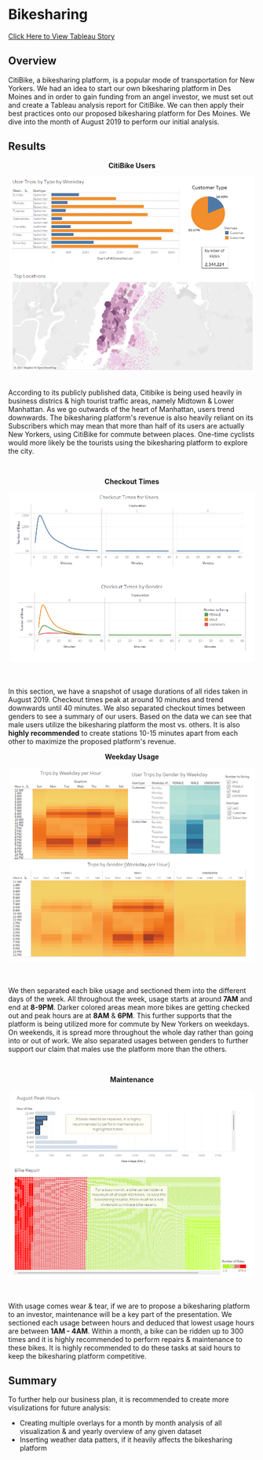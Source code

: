 # __Bikesharing__
[Click Here to View Tableau Story](https://public.tableau.com/app/profile/rob.c5817/viz/bikesharing_16371802028150/NYCCitiBike?publish=yes)

## __Overview__

CitiBike, a bikesharing platform, is a popular mode of transportation for New Yorkers. We had an idea to start our own bikesharing platform in Des Moines and in order to gain funding from an angel investor, we must set out and create a Tableau analysis report for CitiBike. We can then apply their best practices onto our proposed bikesharing platform for Des Moines. We dive into the month of August 2019 to perform our initial analysis.

## __Results__

<div align="center"> 

__CitiBike Users__

<img src = https://raw.githubusercontent.com/RobC30/bikesharing/main/Resources/images/users.png width = 500 >
</div>
<br>

According to its publicly published data, Citibike is being used heavily in business districs & high tourist traffic areas, namely Midtown & Lower Manhattan. As we go outwards of the heart of Manhattan, users trend downwards. The bikesharing platform's revenue is also heavily reliant on its Subscribers which may mean that more than half of its users are actually New Yorkers, using CitiBike for commute between places. One-time cyclists would more likely be the tourists using the bikesharing platform to explore the city.

<br>

<div align="center"> 

__Checkout Times__

<img src = https://raw.githubusercontent.com/RobC30/bikesharing/main/Resources/images/checkout.png width = 500 >
</div>

<br>


<br>

In this section, we have a snapshot of usage durations of all rides taken in August 2019. Checkout times peak at around 10 minutes and trend downwards until 40 minutes. We also separated checkout times between genders to see a summary of our users. Based on the data we can see that male users utilize the bikesharing platform the most vs. others. It is also __highly recommended__ to create stations 10-15 minutes apart from each other to maximize the proposed platform's revenue.

<div align='center'>

__Weekday Usage__

<img src = https://raw.githubusercontent.com/RobC30/bikesharing/main/Resources/images/weekday_usage.png width = 500 >
</div>
<br>


<br>

We then separated each bike usage and sectioned them into the different days of the week. All throughout the week, usage starts at around __7AM__ and end at __8-9PM__. Darker colored areas mean more bikes are getting checked out and peak hours are at __8AM__ & __6PM__. This further supports that the platform is being utilized more for commute by New Yorkers on weekdays. On weekends, it is spread more throughout the whole day rather than going into or out of work. We also separated usages between genders to further support our claim that males use the platform more than the others.

<br>

<div align='center'>

__Maintenance__

<img src = https://raw.githubusercontent.com/RobC30/bikesharing/main/Resources/images/maintenance.png width = 500 >
</div>
<br>


<br>

With usage comes wear & tear, if we are to propose a bikesharing platform to an investor, maintenance will be a key part of the presentation. We sectioned each usage between hours and deduced that lowest usage hours are between __1AM - 4AM__. Within a month, a bike can be ridden up to 300 times and it is highly recommended to perform repairs & maintenance to these bikes. It is highly recommended to do these tasks at said hours to keep the bikesharing platform competitive.

## __Summary__
To further help our business plan, it is recommended to create more visulizations for future analysis:
- Creating multiple overlays for a month by month analysis of all visualization & and yearly overview of any given dataset
- Inserting weather data patters, if it heavily affects the bikesharing platform
